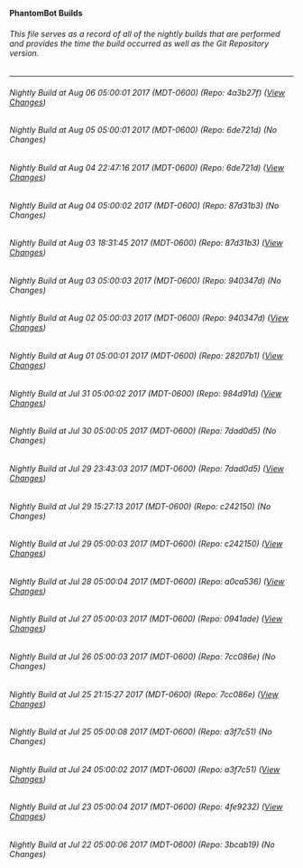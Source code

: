 **PhantomBot Builds**

###### This file serves as a record of all of the nightly builds that are performed and provides the time the build occurred as well as the Git Repository version.
-------------------------------------------------------------------------------------------------------------
###### Nightly Build at Aug 06 05:00:01 2017 (MDT-0600) (Repo: 4a3b27f) ([View Changes](https://github.com/PhantomBot/PhantomBot/compare/6de721d...4a3b27f))
###### Nightly Build at Aug 05 05:00:01 2017 (MDT-0600) (Repo: 6de721d) (No Changes)
###### Nightly Build at Aug 04 22:47:16 2017 (MDT-0600) (Repo: 6de721d) ([View Changes](https://github.com/PhantomBot/PhantomBot/compare/87d31b3...6de721d))
###### Nightly Build at Aug 04 05:00:02 2017 (MDT-0600) (Repo: 87d31b3) (No Changes)
###### Nightly Build at Aug 03 18:31:45 2017 (MDT-0600) (Repo: 87d31b3) ([View Changes](https://github.com/PhantomBot/PhantomBot/compare/940347d...87d31b3))
###### Nightly Build at Aug 03 05:00:03 2017 (MDT-0600) (Repo: 940347d) (No Changes)
###### Nightly Build at Aug 02 05:00:03 2017 (MDT-0600) (Repo: 940347d) ([View Changes](https://github.com/PhantomBot/PhantomBot/compare/28207b1...940347d))
###### Nightly Build at Aug 01 05:00:01 2017 (MDT-0600) (Repo: 28207b1) ([View Changes](https://github.com/PhantomBot/PhantomBot/compare/984d91d...28207b1))
###### Nightly Build at Jul 31 05:00:02 2017 (MDT-0600) (Repo: 984d91d) ([View Changes](https://github.com/PhantomBot/PhantomBot/compare/7dad0d5...984d91d))
###### Nightly Build at Jul 30 05:00:05 2017 (MDT-0600) (Repo: 7dad0d5) (No Changes)
###### Nightly Build at Jul 29 23:43:03 2017 (MDT-0600) (Repo: 7dad0d5) ([View Changes](https://github.com/PhantomBot/PhantomBot/compare/c242150...7dad0d5))
###### Nightly Build at Jul 29 15:27:13 2017 (MDT-0600) (Repo: c242150) (No Changes)
###### Nightly Build at Jul 29 05:00:03 2017 (MDT-0600) (Repo: c242150) ([View Changes](https://github.com/PhantomBot/PhantomBot/compare/a0ca536...c242150))
###### Nightly Build at Jul 28 05:00:04 2017 (MDT-0600) (Repo: a0ca536) ([View Changes](https://github.com/PhantomBot/PhantomBot/compare/0941ade...a0ca536))
###### Nightly Build at Jul 27 05:00:03 2017 (MDT-0600) (Repo: 0941ade) ([View Changes](https://github.com/PhantomBot/PhantomBot/compare/7cc086e...0941ade))
###### Nightly Build at Jul 26 05:00:03 2017 (MDT-0600) (Repo: 7cc086e) (No Changes)
###### Nightly Build at Jul 25 21:15:27 2017 (MDT-0600) (Repo: 7cc086e) ([View Changes](https://github.com/PhantomBot/PhantomBot/compare/a3f7c51...7cc086e))
###### Nightly Build at Jul 25 05:00:08 2017 (MDT-0600) (Repo: a3f7c51) (No Changes)
###### Nightly Build at Jul 24 05:00:02 2017 (MDT-0600) (Repo: a3f7c51) ([View Changes](https://github.com/PhantomBot/PhantomBot/compare/4fe9232...a3f7c51))
###### Nightly Build at Jul 23 05:00:04 2017 (MDT-0600) (Repo: 4fe9232) ([View Changes](https://github.com/PhantomBot/PhantomBot/compare/3bcab19...4fe9232))
###### Nightly Build at Jul 22 05:00:06 2017 (MDT-0600) (Repo: 3bcab19) (No Changes)
